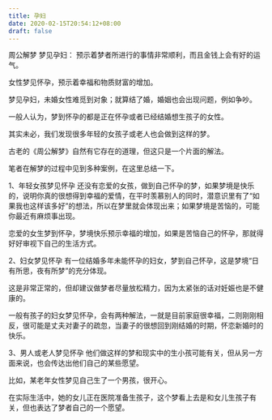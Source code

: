 ```yaml
---
title: 孕妇
date: 2020-02-15T20:54:12+08:00
draft: false
---
```


周公解梦 梦见孕妇：
预示着梦者所进行的事情非常顺利，而且金钱上会有好的运气。


女性梦见怀孕，预示着幸福和物质财富的增加。

梦见孕妇，未婚女性难觅到对象；就算结了婚，婚姻也会出现问题，例如争吵。


一般人认为，梦到怀孕的都是正在怀孕或者已经结婚想生孩子的女性。

其实未必，我们发现很多年轻的女孩子或老人也会做到这样的梦。

古老的《周公解梦》自然有它存在的道理，但这只是一个片面的解法。

笔者在解梦的过程中见到多种案例，在这里总结一下。


1、年轻女孩梦见怀孕
还没有恋爱的女孩，做到自己怀孕的梦，如果梦境是快乐的，说明你真的很想得到幸福的爱情，在平时羡慕别人的同时，潜意识里有了“如果我也这样该多好”的想法，所以在梦里就会体现出来；如果梦境是苦恼的，可能你最近有麻烦事出现。


恋爱的女生梦到怀孕，梦境快乐预示幸福的增加，如果是苦恼自己的怀孕，那就得好好审视下自己的生活方式。


2、妇女梦见怀孕
有一位结婚多年未能怀孕的妇女，梦到自己怀孕，这是梦境“日有所思，夜有所梦”的充分体现。

这是非常正常的，但却建议做梦者尽量放松精力，因为太紧张的话对妊娠也是不健康的。


一般有孩子的妇女梦见怀孕，会有两种解法，一就是目前家庭很幸福，二则刚刚相反，很可能是丈夫对妻子的疏忽，当妻子的很想回到刚结婚的时期，怀恋新婚时的快乐。


3、男人或老人梦见怀孕
他们做这样的梦和现实中的生小孩可能有关，但从另一方面来说，也会传达出他们自己的某些愿望。

比如，某老年女性梦见自己生了一个男孩，很开心。

在实际生活中，她的女儿正在医院准备生孩子，这个梦看上去是和女儿生孩子有关，但也表达了梦者自己的一个愿望。

